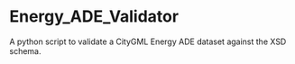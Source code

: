 # Energy_ADE_Validator
A python script to validate a CityGML Energy ADE dataset against the XSD schema.
